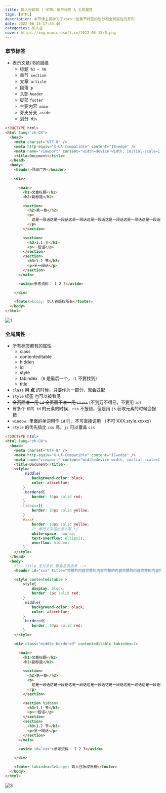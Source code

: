 ```yaml
---
title: 饥人谷前端 | HTML 章节标签 & 全局属性
tags: [HTML]
description: 本节课主要学习了<br>一些章节标签的划分和全局属性的罗列
date: 2022-06-15 17:35:40
categories: 饥人谷
cover: https://img.onmicrosoft.cn/2022-06-15/5.png
---
```



### 章节标签

- 表示文章/书的层级
  - 标题` h1 ~ h6`
  - 章节` section`
  - 文章` article`
  - 段落` p`
  - 头部 `header`
  - 脚部 `footer`
  - 主要内容` main`
  - 旁支分支` aside`
  - 划分` div`

```html
<!DOCTYPE html>
<html lang="zh-CN">
  <head>
    <meta charset="UTF-8" />
    <meta http-equiv="X-UA-Compatible" content="IE=edge" />
    <meta name="viewport" content="width=device-width, initial-scale=1.0" />
    <title>Document</title>
  </head>
  <body>
    <header>顶部广告</header>

    <div>

      <main>
        <h1>文章标题</h1>
        <h2>副标题</h2>

        <section>
          <h2>第一章</h2>
          <p>
            这是一段话这是一段话这是一段话这是一段话这是一段话这是一段话这是一段话这是一段话这是一段话这是一段话这是一段话这是一段话这是一段话这是一段话这是一段话这是一段话这是一段话这是一段话这是一段话这是一段话这是一段话这是一段话这是一段话这是一段话这是一段话这是一段话
          </p>
        </section>

        <section>
          <h3>1.1 节</h3>
          <p>一段话</p>
        </section>
        <section>
          <h3>1.2 节</h3>
          <p>另一段话</p>
        </section>
      </main>

      <aside>参考资料： 1 2 3</aside>

    </div>

    <footer>&copy; 饥人谷版权所有</footer>
  </body>
</html>

```

![1](https://img.onmicrosoft.cn/2022-06-15/2.png)

### 全局属性

- 所有标签都有的属性
  - class
  - contenteditable
  - hidden
  - id
  - style
  - tabindex （`0` 是最后一个，`-1` 不要找到）
  - title
- `class` 用 **点** 的时候，只要作为一部分，就会匹配
- `style` 标签 也可以被看见
- ~~全页面唯一用 `id` 全页面不唯一用 `class`~~ (不到万不得已，不要用 `id`)
- 有多个 `相同 id` 的元素的时候，`css` 不报错，但是用 `js` 获取元素的时候会报错！
- `window.` 里面的单词用作 `id` 时，不可直接调用 （不可 XXX.style.xxxxx）
- `style` 的优先级比 `css` 高，`js` 可以覆盖 `css`

```html
<!DOCTYPE html>
<html lang="zh-CN">
  <head>
    <meta charset="UTF-8" />
    <meta http-equiv="X-UA-Compatible" content="IE=edge" />
    <meta name="viewport" content="width=device-width, initial-scale=1.0" />
    <title>Document</title>
    <style>
        .middle{
            background-color: black;
            color: aliceblue;
        }
        .bordered{
            border: 10px solid red;
        }
        [id=xxx]{
            border: 10px solid yellow;
        }
        #xxx{
            border: 10px solid yellow;
            /* 单行文字溢出怎么写 */
            white-space: nowrap;
            text-overflow: ellipsis;
            overflow: hidden;
        }
    </style>
  </head>
  <body>
    <!-- title 无论多长 都会显示出来 -->
    <header id="xxx" title="完整的内容完整的内容完整的内容完整的内容完整的内容完整的内容完整的内容完整的内容完整的内容完整的内容完整的内容完整的内容完整的内容完整的内容完整的内容完整的内容完整的内容完整的内容完整的内容完整的内容完整的内容完整的内容完整的内容完整的内容完整的内容完整的内容完整的内容完整的内容完整的内容完整的内容完整的内容完整的内容完整的内容完整的内容完整的内容完整的内容完整的内容完整的内容完整的内容完整的内容完整的内容完整的内容完整的内容完整的内容完整的内容完整的内容完整的内容" tabindex=1>顶部广告顶部广告顶部广告顶部广告顶部广告顶部广告顶部广告顶部广告顶部广告顶部广告顶部广告顶部广告顶部广告顶部广告顶部广告顶部广告顶部广告顶部广告顶部广告顶部广告顶部广告顶部广告顶部广告顶部广告顶部广告顶部广告顶部广告顶部广告顶部广告顶部广告</header>

    <style contenteditable >
        style{
            display: block;
            border: 1px solid red;
        }
        .middle{
            background-color: black;
            color: aliceblue;
        }
        .bordered{
            border: 10px solid red;
        }
    </style>

    <div class="middle bordered" contenteditable tabindex=2>

      <main>
        <h1>文章标题</h1>
        <h2>副标题</h2>

        <section>
          <h2>第一章</h2>
          <p>
            这是一段话这是一段话这是一段话这是一段话这是一段话这是一段话这是一段话这是一段话这是一段话这是一段话这是一段话这是一段话这是一段话这是一段话这是一段话这是一段话这是一段话这是一段话这是一段话这是一段话这是一段话这是一段话这是一段话这是一段话这是一段话这是一段话
          </p>
        </section>

        <section hidden>
          <h3>1.1 节</h3>
          <p>一段话</p>
        </section>
        <section>
          <h3>1.2 节</h3>
          <p>另一段话</p>
        </section>
      </main>

      <aside id="xxx">参考资料： 1 2 3</aside>

    </div>

    <footer tabindex=3>&copy; 饥人谷版权所有</footer>
  </body>
</html>

```

![3](https://img.onmicrosoft.cn/2022-06-15/3.png)
